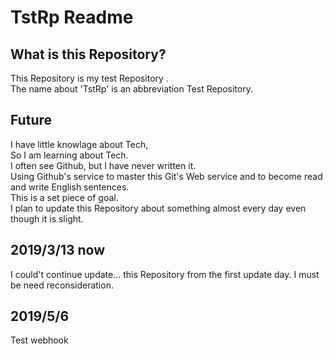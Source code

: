 # TstRp Readme
## What is this Repository?
  This Repository is my test Repository .  
  The name about 'TstRp' is an abbreviation Test Repository.  
  
## Future
  I have little knowlage about Tech,  
  So I am learning about Tech.  
  I often see Github, but I have never written it.  
  Using Github's service to master this Git's Web service and to become read and write English sentences.  
  This is a set piece of goal.  
  I plan to update this Repository  about something almost every day even though it is slight.  
  

## 2019/3/13 now
  I could't continue update... this Repository from the first update day. 
  I must be need reconsideration.
  
## 2019/5/6 
  Test webhook
